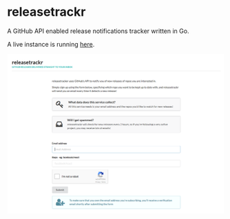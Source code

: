 # releasetrackr
A GitHub API enabled release notifications tracker written in Go.

A live instance is running [here](https://releasetrackr.mattarnster.co.uk).

![Screenshot of releasetrackr](https://raw.githubusercontent.com/mattarnster/releasetrackr/master/releasetrackr.png)
